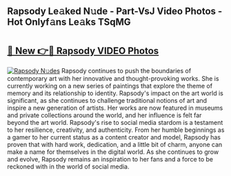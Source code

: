 ## Rapsody Le𝚊ked N𝚞de - Part-VsJ Video Photos - Hot Onlyf𝚊ns Le𝚊ks TSqMG

# <h2><a href="http://ab70503.deff.icu/?id=Rapsody">🔗 New 👉🔴 Rapsody VIDEO Photos</a></h2>

[![Rapsody N𝚞des](https://i.imgur.com/rIISA9y.gif)](http://ab70503.deff.icu/?id=Rapsody)
Rapsody continues to push the boundaries of contemporary art with her innovative and thought-provoking works. She is currently working on a new series of paintings that explore the theme of memory and its relationship to identity. Rapsody's impact on the art world is significant, as she continues to challenge traditional notions of art and inspire a new generation of artists. Her works are now featured in museums and private collections around the world, and her influence is felt far beyond the art world. Rapsody's rise to social media stardom is a testament to her resilience, creativity, and authenticity. From her humble beginnings as a gamer to her current status as a content creator and model, Rapsody has proven that with hard work, dedication, and a little bit of charm, anyone can make a name for themselves in the digital world. As she continues to grow and evolve, Rapsody remains an inspiration to her fans and a force to be reckoned with in the world of social media.
